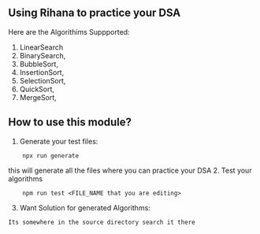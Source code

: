 ## Using Rihana to practice your DSA


Here are the Algorithims Suppported: 
1. LinearSearch
2. BinarySearch,
3. BubbleSort,
4. InsertionSort,
5. SelectionSort,
6. QuickSort,
7. MergeSort,


## How to use this module? 
1. Generate your test files: 
```
    npx run generate
```
this will generate all the files where you can practice your DSA
2. Test your algorithms
```
    npm run test <FILE_NAME that you are editing>
```

3. Want Solution for generated Algorithms:
```
Its somewhere in the source directory search it there
```